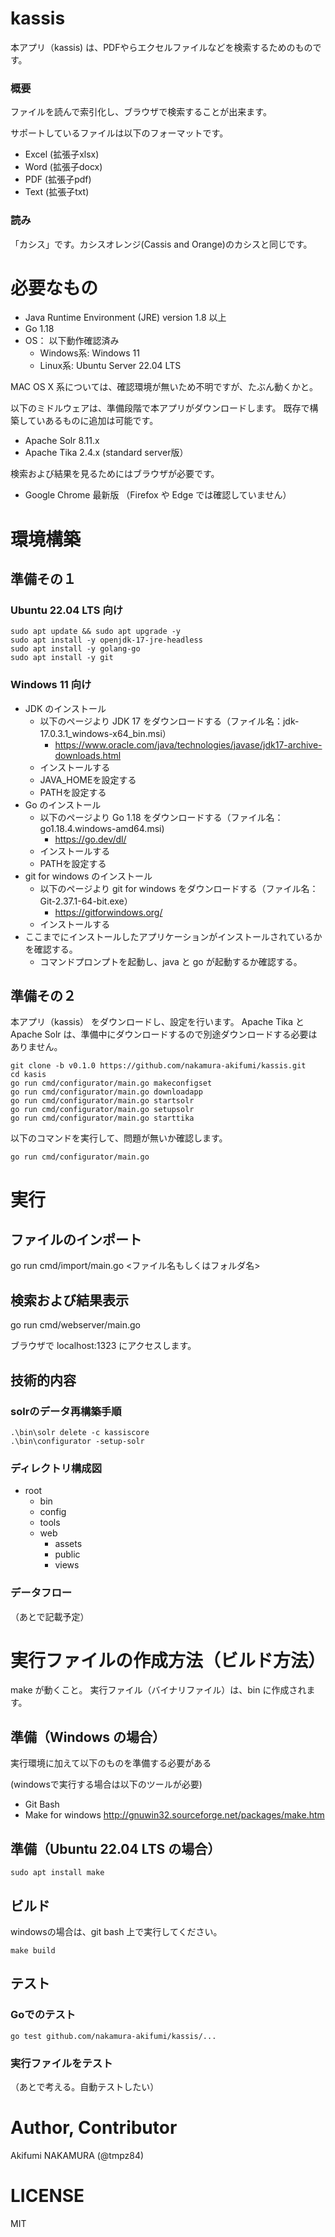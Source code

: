 # kassis

本アプリ（kassis) は、PDFやらエクセルファイルなどを検索するためのものです。

### 概要

ファイルを読んで索引化し、ブラウザで検索することが出来ます。

サポートしているファイルは以下のフォーマットです。
- Excel (拡張子xlsx)
- Word (拡張子docx)
- PDF (拡張子pdf)
- Text (拡張子txt)

### 読み

「カシス」です。カシスオレンジ(Cassis and Orange)のカシスと同じです。

# 必要なもの

- Java Runtime Environment (JRE) version 1.8 以上
- Go 1.18
- OS： 以下動作確認済み
  - Windows系: Windows 11
  - Linux系: Ubuntu Server 22.04 LTS

MAC OS X 系については、確認環境が無いため不明ですが、たぶん動くかと。

以下のミドルウェアは、準備段階で本アプリがダウンロードします。
既存で構築していあるものに追加は可能です。
- Apache Solr 8.11.x
- Apache Tika 2.4.x (standard server版）

検索および結果を見るためにはブラウザが必要です。
- Google Chrome 最新版
（Firefox や Edge では確認していません）

# 環境構築

## 準備その１

### Ubuntu 22.04 LTS 向け

```shell
sudo apt update && sudo apt upgrade -y
sudo apt install -y openjdk-17-jre-headless
sudo apt install -y golang-go
sudo apt install -y git
```

### Windows 11 向け

- JDK のインストール
  - 以下のページより JDK 17 をダウンロードする（ファイル名：jdk-17.0.3.1_windows-x64_bin.msi）
    - https://www.oracle.com/java/technologies/javase/jdk17-archive-downloads.html
  - インストールする
  - JAVA_HOMEを設定する
  - PATHを設定する
- Go のインストール
  - 以下のページより Go 1.18 をダウンロードする（ファイル名：go1.18.4.windows-amd64.msi)
    - https://go.dev/dl/
  - インストールする
  - PATHを設定する
- git for windows のインストール
  - 以下のページより git for windows をダウンロードする（ファイル名：Git-2.37.1-64-bit.exe）
    - https://gitforwindows.org/
  - インストールする
- ここまでにインストールしたアプリケーションがインストールされているかを確認する。
  - コマンドプロンプトを起動し、java と go が起動するか確認する。

## 準備その２

本アプリ（kassis） をダウンロードし、設定を行います。
Apache Tika と Apache Solr は、準備中にダウンロードするので別途ダウンロードする必要はありません。

```
git clone -b v0.1.0 https://github.com/nakamura-akifumi/kassis.git
cd kasis
go run cmd/configurator/main.go makeconfigset
go run cmd/configurator/main.go downloadapp
go run cmd/configurator/main.go startsolr
go run cmd/configurator/main.go setupsolr
go run cmd/configurator/main.go starttika
```

以下のコマンドを実行して、問題が無いか確認します。

```
go run cmd/configurator/main.go
```

# 実行

## ファイルのインポート

go run cmd/import/main.go <ファイル名もしくはフォルダ名>

## 検索および結果表示

go run cmd/webserver/main.go

ブラウザで localhost:1323 にアクセスします。

## 技術的内容

### solrのデータ再構築手順

```shell
.\bin\solr delete -c kassiscore
.\bin\configurator -setup-solr
```

### ディレクトリ構成図
- root
  - bin
  - config
  - tools
  - web
    - assets
    - public
    - views

### データフロー
（あとで記載予定）

# 実行ファイルの作成方法（ビルド方法）

make が動くこと。
実行ファイル（バイナリファイル）は、bin に作成されます。

## 準備（Windows の場合）

実行環境に加えて以下のものを準備する必要がある

  (windowsで実行する場合は以下のツールが必要)
- Git Bash
- Make for windows
http://gnuwin32.sourceforge.net/packages/make.htm

## 準備（Ubuntu 22.04 LTS の場合）

```
sudo apt install make 
```

## ビルド

windowsの場合は、git bash 上で実行してください。

```
make build 
```

## テスト

### Goでのテスト
```
go test github.com/nakamura-akifumi/kassis/...
```

### 実行ファイルをテスト

（あとで考える。自動テストしたい）

# Author, Contributor

Akifumi NAKAMURA (@tmpz84)

# LICENSE

MIT
